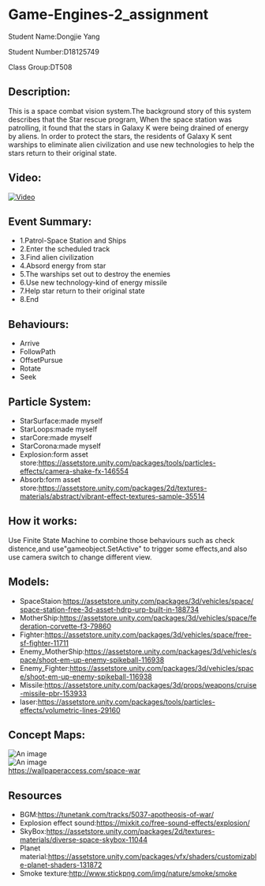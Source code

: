 # Game-Engines-2_assignment
Student Name:Dongjie Yang

Student Number:D18125749

Class Group:DT508

## Description:
This is a space combat vision system.The background story of this system describes that the Star rescue program, When the space station was patrolling, it found that the stars in Galaxy K were being drained of energy by aliens. In order to protect the stars, the residents of Galaxy K sent warships to eliminate alien civilization and use new technologies to help the stars return to their original state.
## Video:
[![Video](Space.png)](https://www.youtube.com/watch?v=QWF-lUMHY4M)
## Event Summary:
- 1.Patrol-Space Station and Ships 
- 2.Enter the scheduled track
- 3.Find alien civilization
- 4.Absord energy from star
- 5.The warships set out to destroy the enemies
- 6.Use new technology-kind of energy missile  
- 7.Help star return to their original state
- 8.End
## Behaviours:
- Arrive
- FollowPath
- OffsetPursue
- Rotate
- Seek
## Particle System:
- StarSurface:made myself
- StarLoops:made myself
- starCore:made myself
- StarCorona:made myself
- Explosion:form asset store:https://assetstore.unity.com/packages/tools/particles-effects/camera-shake-fx-146554
- Absorb:form asset store:https://assetstore.unity.com/packages/2d/textures-materials/abstract/vibrant-effect-textures-sample-35514
## How it works:
Use Finite State Machine to combine those behaviours such as check distence,and use"gameobject.SetActive" to trigger some effects,and also use camera switch to change different view.
## Models:
- SpaceStaion:https://assetstore.unity.com/packages/3d/vehicles/space/space-station-free-3d-asset-hdrp-urp-built-in-188734
- MotherShip:https://assetstore.unity.com/packages/3d/vehicles/space/federation-corvette-f3-79860
- Fighter:https://assetstore.unity.com/packages/3d/vehicles/space/free-sf-fighter-11711
- Enemy_MotherShip:https://assetstore.unity.com/packages/3d/vehicles/space/shoot-em-up-enemy-spikeball-116938
- Enemy_Fighter:https://assetstore.unity.com/packages/3d/vehicles/space/shoot-em-up-enemy-spikeball-116938
- Missile:https://assetstore.unity.com/packages/3d/props/weapons/cruise-missile-pbr-153933
- laser:https://assetstore.unity.com/packages/tools/particles-effects/volumetric-lines-29160
## Concept Maps:
![An image](1.jpg)  
![An image](2.jpg)  
https://wallpaperaccess.com/space-war
## Resources
- BGM:https://tunetank.com/tracks/5037-apotheosis-of-war/
- Explosion effect sound:https://mixkit.co/free-sound-effects/explosion/
- SkyBox:https://assetstore.unity.com/packages/2d/textures-materials/diverse-space-skybox-11044
- Planet material:https://assetstore.unity.com/packages/vfx/shaders/customizable-planet-shaders-131872
- Smoke texture:http://www.stickpng.com/img/nature/smoke/smoke
